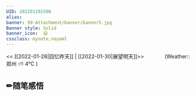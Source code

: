 ```yaml
---
UID: 202201291500 
alias:
banner: 99-Attachment/banner/banner5.jpg 
Banner style: Solid
banner_icon:  😄
cssclass: mynote,noyaml
---
```

<< [[2022-01-28|回忆昨天]] | [[2022-01-30|展望明天]]>>　　　　(Weather::郑州 ⛅️  4°C
)

## ✏随笔感悟

